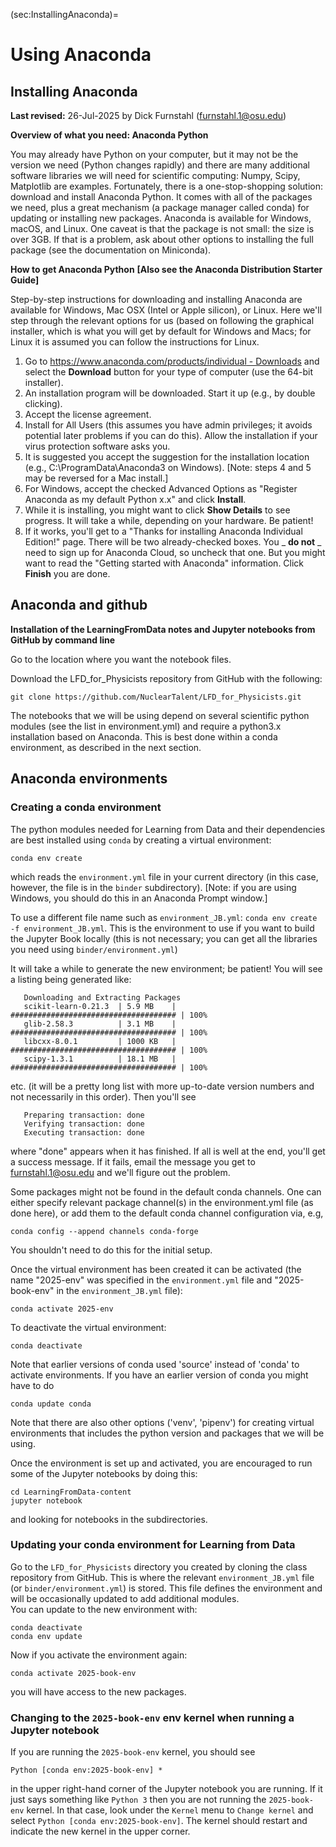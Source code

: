 (sec:InstallingAnaconda)=
# Using Anaconda

## Installing Anaconda

**Last revised:** 26-Jul-2025 by Dick Furnstahl (furnstahl.1@osu.edu)

**Overview of what you need: Anaconda Python**

You may already have Python on your computer, but it may not be the version we need (Python changes rapidly) and there are many additional software libraries we will need for scientific computing: Numpy, Scipy, Matplotlib are examples. Fortunately, there is a one-stop-shopping solution: download and install Anaconda Python. It comes with all of the packages we need, plus a great mechanism (a package manager called conda) for updating or installing new packages. Anaconda is available for Windows, macOS, and Linux. One caveat is that the package is not small: the size is over 3GB. If that is a problem, ask about other options to installing the full package (see the documentation on Miniconda).

**How to get Anaconda Python** **[Also see the Anaconda Distribution Starter Guide]**

Step-by-step instructions for downloading and installing Anaconda are available for Windows, Mac OSX (Intel or Apple silicon), or Linux. Here we&#39;ll step through the relevant options for us (based on following the graphical installer, which is what you will get by default for Windows and Macs; for Linux it is assumed you can follow the instructions for Linux.

1. Go to [https://www.anaconda.com/products/individual - Downloads](https://www.anaconda.com/download/success) and select the **Download** button for your type of computer (use the 64-bit installer).
2. An installation program will be downloaded. Start it up (e.g., by double clicking).
3. Accept the license agreement.
4. Install for All Users (this assumes you have admin privileges; it avoids potential later problems if you can do this). Allow the installation if your virus protection software asks you.
5. It is suggested you accept the suggestion for the installation location (e.g., C:\ProgramData\Anaconda3 on Windows). [Note: steps 4 and 5 may be reversed for a Mac install.]
6. For Windows, accept the checked Advanced Options as &quot;Register Anaconda as my default Python x.x&quot; and click **Install**.
7. While it is installing, you might want to click **Show Details** to see progress. It will take a while, depending on your hardware. Be patient!
8. If it works, you&#39;ll get to a &quot;Thanks for installing Anaconda Individual Edition!&quot; page. There will be two already-checked boxes. You _ **do not** _ need to sign up for Anaconda Cloud, so uncheck that one. But you might want to read the &quot;Getting started with Anaconda&quot; information. Click **Finish** you are done.

## Anaconda and github

**Installation of the LearningFromData notes and Jupyter notebooks from GitHub by command line**

Go to the location where you want the notebook files. 

Download the LFD_for_Physicists repository from GitHub with the following:

```
git clone https://github.com/NuclearTalent/LFD_for_Physicists.git
```

The notebooks that we will be using depend on several scientific python modules (see the list in environment.yml) and require a python3.x installation based on Anaconda. This is best done within a conda environment, as described in the next section.


## Anaconda environments

### Creating a conda environment

The python modules needed for Learning from Data and their dependencies are best installed using ``conda`` by creating
a virtual environment:

	conda env create

which reads the `environment.yml` file in your current directory (in this case, however, the file is in the `binder` subdirectory). [Note: if you are using Windows, you should do this in an Anaconda Prompt window.]

To use a different file name such as `environment_JB.yml`: `conda env create -f environment_JB.yml`. This is the environment to use if you want to build the Jupyter Book locally (this is not necessary; you can get all the libraries you need using `binder/environment.yml`)

It will take a while to generate the new environment; be patient!  You will see a listing being generated like:
        
       Downloading and Extracting Packages
       scikit-learn-0.21.3  | 5.9 MB    | ##################################### | 100% 
       glib-2.58.3          | 3.1 MB    | ##################################### | 100% 
       libcxx-8.0.1         | 1000 KB   | ##################################### | 100% 
       scipy-1.3.1          | 18.1 MB   | ##################################### | 100% 
etc. (it will be a pretty long list with more up-to-date version numbers and not necessarily in this order).  Then you'll see

       Preparing transaction: done
       Verifying transaction: done
       Executing transaction: done 
where "done" appears when it has finished.  If all is well at the end, you'll get a success message.  If it fails, email the message you get to furnstahl.1@osu.edu and we'll figure out the problem.

Some packages might not be found in the default conda channels. One
can either specify relevant package channel(s) in the environment.yml
file (as done here), or add them to the default conda channel configuration via, e.g,

	conda config --append channels conda-forge

You shouldn't need to do this for the initial setup.

Once the virtual environment has been created it can be activated (the name "2025-env" was specified in the `environment.yml` file and "2025-book-env" in the `environment_JB.yml` file):

    conda activate 2025-env

To deactivate the virtual environment:

    conda deactivate

Note that earlier versions of conda used 'source' instead of 'conda'
to activate environments. If you have an earlier version of conda you
might have to do

    conda update conda

Note that there are also other options ('venv', 'pipenv') for creating virtual
environments that includes the python version and packages that we will be using.

Once the environment is set up and activated, you are encouraged to run some of the Jupyter notebooks by doing this:

    cd LearningFromData-content
    jupyter notebook

and looking for notebooks in the subdirectories.

### Updating your conda environment for Learning from Data

Go to the `LFD_for_Physicists` directory you created by cloning the class repository from GitHub.  This is where the relevant `environment_JB.yml` file (or `binder/environment.yml`) is stored.  This file defines the environment and will be occasionally updated to add additional modules.  
You can update to the new environment with:

    conda deactivate
    conda env update 
    
Now if you activate the environment again:

    conda activate 2025-book-env

you will have access to the new packages.

### Changing to the `2025-book-env` env kernel when running a Jupyter notebook

If you are running the `2025-book-env` kernel, you should see

    Python [conda env:2025-book-env] *

in the upper right-hand corner of the Jupyter notebook you are running.  If it just says something like `Python 3` then you are not running the `2025-book-env` kernel.  In that case, look under the `Kernel` menu to `Change kernel` and select `Python [conda env:2025-book-env]`.  The kernel should restart and indicate the new kernel in the upper corner.
